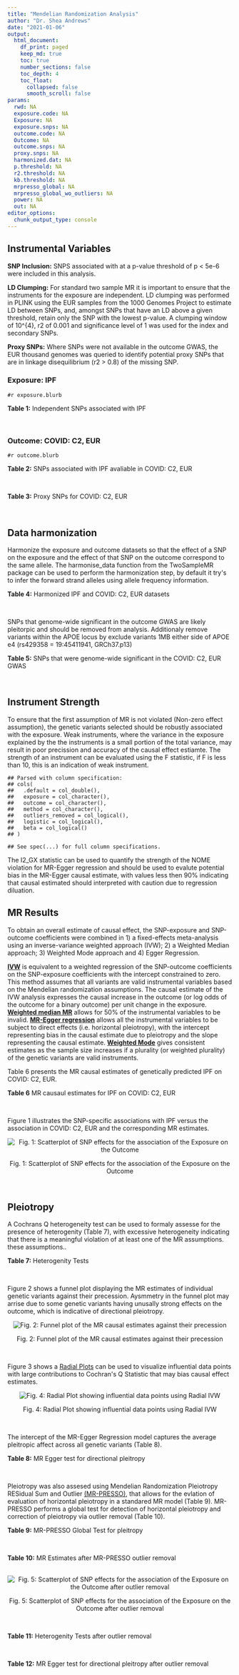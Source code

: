 ```yaml
---
title: "Mendelian Randomization Analysis"
author: "Dr. Shea Andrews"
date: "2021-01-06"
output:
  html_document:
    df_print: paged
    keep_md: true
    toc: true
    number_sections: false
    toc_depth: 4
    toc_float:
      collapsed: false
      smooth_scroll: false
params:
  rwd: NA
  exposure.code: NA
  Exposure: NA
  exposure.snps: NA
  outcome.code: NA
  Outcome: NA
  outcome.snps: NA
  proxy.snps: NA
  harmonized.dat: NA
  p.threshold: NA
  r2.threshold: NA
  kb.threshold: NA
  mrpresso_global: NA
  mrpresso_global_wo_outliers: NA
  power: NA
  out: NA
editor_options:
  chunk_output_type: console
---
```







## Instrumental Variables
**SNP Inclusion:** SNPS associated with at a p-value threshold of p < 5e-6 were included in this analysis.
<br>

**LD Clumping:** For standard two sample MR it is important to ensure that the instruments for the exposure are independent. LD clumping was performed in PLINK using the EUR samples from the 1000 Genomes Project to estimate LD between SNPs, and, amongst SNPs that have an LD above a given threshold, retain only the SNP with the lowest p-value. A clumping window of 10^{4}, r2 of 0.001 and significance level of 1 was used for the index and secondary SNPs.
<br>

**Proxy SNPs:** Where SNPs were not available in the outcome GWAS, the EUR thousand genomes was queried to identify potential proxy SNPs that are in linkage disequilibrium (r2 > 0.8) of the missing SNP.
<br>

### Exposure: IPF
`#r exposure.blurb`
<br>

**Table 1:** Independent SNPs associated with IPF
<div data-pagedtable="false">
  <script data-pagedtable-source type="application/json">
{"columns":[{"label":["SNP"],"name":[1],"type":["chr"],"align":["left"]},{"label":["CHROM"],"name":[2],"type":["dbl"],"align":["right"]},{"label":["POS"],"name":[3],"type":["dbl"],"align":["right"]},{"label":["REF"],"name":[4],"type":["chr"],"align":["left"]},{"label":["ALT"],"name":[5],"type":["chr"],"align":["left"]},{"label":["AF"],"name":[6],"type":["dbl"],"align":["right"]},{"label":["BETA"],"name":[7],"type":["dbl"],"align":["right"]},{"label":["SE"],"name":[8],"type":["dbl"],"align":["right"]},{"label":["Z"],"name":[9],"type":["dbl"],"align":["right"]},{"label":["P"],"name":[10],"type":["dbl"],"align":["right"]},{"label":["N"],"name":[11],"type":["dbl"],"align":["right"]},{"label":["TRAIT"],"name":[12],"type":["chr"],"align":["left"]}],"data":[{"1":"rs11204675","2":"1","3":"150570985","4":"T","5":"G","6":"0.563360","7":"0.1543230","8":"0.03374889","9":"4.572683","10":"4.815180e-06","11":"11259","12":"Idiopathic_Pulmonary_Fibrosis"},{"1":"rs147948015","2":"2","3":"80792908","4":"G","5":"A","6":"0.008357","7":"0.8678564","8":"0.18261602","9":"4.752356","10":"2.010599e-06","11":"11259","12":"Idiopathic_Pulmonary_Fibrosis"},{"1":"rs112805016","2":"3","3":"14313939","4":"C","5":"T","6":"0.058768","7":"0.3837092","8":"0.07109208","9":"5.397355","10":"6.763041e-08","11":"11259","12":"Idiopathic_Pulmonary_Fibrosis"},{"1":"rs78238620","2":"3","3":"44902386","4":"T","5":"A","6":"0.053459","7":"0.4593835","8":"0.07390969","9":"6.215471","10":"5.117086e-10","11":"11259","12":"Idiopathic_Pulmonary_Fibrosis"},{"1":"rs62271731","2":"3","3":"102837577","4":"A","5":"G","6":"0.244467","7":"-0.1887265","8":"0.03889481","9":"-4.852230","10":"1.220812e-06","11":"11259","12":"Idiopathic_Pulmonary_Fibrosis"},{"1":"rs76763893","2":"3","3":"168352529","4":"G","5":"A","6":"0.020919","7":"0.5400026","8":"0.11603424","9":"4.653821","10":"3.258395e-06","11":"11259","12":"Idiopathic_Pulmonary_Fibrosis"},{"1":"rs12696304","2":"3","3":"169481271","4":"C","5":"G","6":"0.278854","7":"0.2668156","8":"0.03717319","9":"7.177635","10":"7.092778e-13","11":"11259","12":"Idiopathic_Pulmonary_Fibrosis"},{"1":"rs2013701","2":"4","3":"89885086","4":"G","5":"T","6":"0.487438","7":"-0.2424697","8":"0.03330002","9":"-7.281368","10":"3.304528e-13","11":"11259","12":"Idiopathic_Pulmonary_Fibrosis"},{"1":"rs7725218","2":"5","3":"1282414","4":"G","5":"A","6":"0.323107","7":"-0.3293240","8":"0.03544862","9":"-9.290180","10":"1.540283e-20","11":"11259","12":"Idiopathic_Pulmonary_Fibrosis"},{"1":"rs112669031","2":"5","3":"108067694","4":"T","5":"G","6":"0.163977","7":"0.2107860","8":"0.04540679","9":"4.642170","10":"3.447686e-06","11":"11259","12":"Idiopathic_Pulmonary_Fibrosis"},{"1":"rs116483731","2":"5","3":"169015479","4":"G","5":"A","6":"0.008805","7":"0.8758401","8":"0.17705292","9":"4.946770","10":"7.545500e-07","11":"11259","12":"Idiopathic_Pulmonary_Fibrosis"},{"1":"rs111975052","2":"5","3":"172015245","4":"C","5":"T","6":"0.014437","7":"0.6724487","8":"0.14292267","9":"4.704983","10":"2.538876e-06","11":"11259","12":"Idiopathic_Pulmonary_Fibrosis"},{"1":"rs115130892","2":"6","3":"430169","4":"C","5":"T","6":"0.032659","7":"0.4389944","8":"0.09453133","9":"4.643904","10":"3.418872e-06","11":"11259","12":"Idiopathic_Pulmonary_Fibrosis"},{"1":"rs2076295","2":"6","3":"7563232","4":"T","5":"G","6":"0.468835","7":"0.3799705","8":"0.03322854","9":"11.435066","10":"2.793256e-30","11":"11259","12":"Idiopathic_Pulmonary_Fibrosis"},{"1":"rs2395165","2":"6","3":"32388144","4":"C","5":"T","6":"0.776587","7":"-0.2047471","8":"0.04028829","9":"-5.082050","10":"3.733836e-07","11":"11259","12":"Idiopathic_Pulmonary_Fibrosis"},{"1":"rs13195303","2":"6","3":"42488361","4":"T","5":"C","6":"0.023208","7":"-0.5186804","8":"0.11073070","9":"-4.684161","10":"2.811092e-06","11":"11259","12":"Idiopathic_Pulmonary_Fibrosis"},{"1":"rs143197433","2":"6","3":"134439277","4":"T","5":"C","6":"0.015446","7":"0.6563166","8":"0.13734817","9":"4.778488","10":"1.766184e-06","11":"11259","12":"Idiopathic_Pulmonary_Fibrosis"},{"1":"rs12699415","2":"7","3":"1909479","4":"A","5":"G","6":"0.580176","7":"-0.2440172","8":"0.03400225","9":"-7.176502","10":"7.151760e-13","11":"11259","12":"Idiopathic_Pulmonary_Fibrosis"},{"1":"rs2897075","2":"7","3":"99630342","4":"C","5":"T","6":"0.391410","7":"0.2585521","8":"0.03404714","9":"7.593945","10":"3.103096e-14","11":"11259","12":"Idiopathic_Pulmonary_Fibrosis"},{"1":"rs28513081","2":"8","3":"120934126","4":"A","5":"G","6":"0.427310","7":"-0.2034907","8":"0.03346963","9":"-6.079862","10":"1.202864e-09","11":"11259","12":"Idiopathic_Pulmonary_Fibrosis"},{"1":"rs10967305","2":"9","3":"26317104","4":"T","5":"C","6":"0.419602","7":"-0.1689263","8":"0.03378959","9":"-4.999360","10":"5.752099e-07","11":"11259","12":"Idiopathic_Pulmonary_Fibrosis"},{"1":"rs2901089","2":"10","3":"92445650","4":"G","5":"A","6":"0.423118","7":"-0.1562152","8":"0.03416106","9":"-4.572903","10":"4.810139e-06","11":"11259","12":"Idiopathic_Pulmonary_Fibrosis"},{"1":"rs10748858","2":"10","3":"105639514","4":"T","5":"G","6":"0.404067","7":"-0.1620568","8":"0.03401690","9":"-4.764009","10":"1.897841e-06","11":"11259","12":"Idiopathic_Pulmonary_Fibrosis"},{"1":"rs35705950","2":"11","3":"1241221","4":"G","5":"T","6":"0.140904","7":"1.5773608","8":"0.05180105","9":"30.450365","10":"1.184630e-203","11":"11259","12":"Idiopathic_Pulmonary_Fibrosis"},{"1":"rs35859077","2":"11","3":"1402080","4":"G","5":"A","6":"0.147229","7":"0.2242060","8":"0.04697618","9":"4.772759","10":"1.817194e-06","11":"11259","12":"Idiopathic_Pulmonary_Fibrosis"},{"1":"rs151159336","2":"11","3":"11891536","4":"G","5":"A","6":"0.004327","7":"1.2749253","8":"0.26777249","9":"4.761226","10":"1.924206e-06","11":"11259","12":"Idiopathic_Pulmonary_Fibrosis"},{"1":"rs16920631","2":"11","3":"94304256","4":"T","5":"G","6":"0.018343","7":"0.5817667","8":"0.12423124","9":"4.682934","10":"2.827976e-06","11":"11259","12":"Idiopathic_Pulmonary_Fibrosis"},{"1":"rs9515368","2":"13","3":"111732771","4":"G","5":"A","6":"0.281174","7":"0.1728096","8":"0.03704199","9":"4.665236","10":"3.082634e-06","11":"11259","12":"Idiopathic_Pulmonary_Fibrosis"},{"1":"rs9577395","2":"13","3":"113534984","4":"C","5":"G","6":"0.207732","7":"-0.2642992","8":"0.04115030","9":"-6.422778","10":"1.338099e-10","11":"11259","12":"Idiopathic_Pulmonary_Fibrosis"},{"1":"rs149186415","2":"14","3":"71335382","4":"A","5":"T","6":"0.010467","7":"0.7995544","8":"0.16540304","9":"4.833976","10":"1.338326e-06","11":"11259","12":"Idiopathic_Pulmonary_Fibrosis"},{"1":"rs59424629","2":"15","3":"40720542","4":"G","5":"T","6":"0.538260","7":"0.2678313","8":"0.03320740","9":"8.065411","10":"7.298965e-16","11":"11259","12":"Idiopathic_Pulmonary_Fibrosis"},{"1":"rs4924493","2":"15","3":"40973228","4":"A","5":"T","6":"0.493311","7":"-0.1583656","8":"0.03346380","9":"-4.732444","10":"2.218325e-06","11":"11259","12":"Idiopathic_Pulmonary_Fibrosis"},{"1":"rs62023891","2":"15","3":"86097216","4":"G","5":"A","6":"0.300615","7":"0.2356498","8":"0.03664299","9":"6.430965","10":"1.267962e-10","11":"11259","12":"Idiopathic_Pulmonary_Fibrosis"},{"1":"rs35980595","2":"16","3":"88617310","4":"G","5":"A","6":"0.273470","7":"-0.1715476","8":"0.03725207","9":"-4.605049","10":"4.123694e-06","11":"11259","12":"Idiopathic_Pulmonary_Fibrosis"},{"1":"rs17652520","2":"17","3":"44098967","4":"G","5":"A","6":"0.214766","7":"-0.3286135","8":"0.04066747","9":"-8.080502","10":"6.450078e-16","11":"11259","12":"Idiopathic_Pulmonary_Fibrosis"},{"1":"rs12610495","2":"19","3":"4717672","4":"A","5":"G","6":"0.305555","7":"0.2722340","8":"0.03899250","9":"6.981701","10":"2.916276e-12","11":"11259","12":"Idiopathic_Pulmonary_Fibrosis"},{"1":"rs778810","2":"19","3":"5828921","4":"A","5":"G","6":"0.353254","7":"0.1599109","8":"0.03471139","9":"4.606870","10":"4.087754e-06","11":"11259","12":"Idiopathic_Pulmonary_Fibrosis"},{"1":"rs601878","2":"20","3":"48498719","4":"T","5":"C","6":"0.821493","7":"-0.2065076","8":"0.04387787","9":"-4.706417","10":"2.521085e-06","11":"11259","12":"Idiopathic_Pulmonary_Fibrosis"},{"1":"rs76364377","2":"20","3":"62319284","4":"G","5":"A","6":"0.071950","7":"-0.3207950","8":"0.06452159","9":"-4.971902","10":"6.629924e-07","11":"11259","12":"Idiopathic_Pulmonary_Fibrosis"},{"1":"rs41308092","2":"20","3":"62324391","4":"G","5":"A","6":"0.019674","7":"0.7503587","8":"0.12196998","9":"6.151995","10":"7.651443e-10","11":"11259","12":"Idiopathic_Pulmonary_Fibrosis"}],"options":{"columns":{"min":{},"max":[10]},"rows":{"min":[10],"max":[10]},"pages":{}}}
  </script>
</div>
<br>

### Outcome: COVID: C2, EUR
`#r outcome.blurb`
<br>

**Table 2:** SNPs associated with IPF avaliable in COVID: C2, EUR
<div data-pagedtable="false">
  <script data-pagedtable-source type="application/json">
{"columns":[{"label":["SNP"],"name":[1],"type":["chr"],"align":["left"]},{"label":["CHROM"],"name":[2],"type":["dbl"],"align":["right"]},{"label":["POS"],"name":[3],"type":["dbl"],"align":["right"]},{"label":["REF"],"name":[4],"type":["chr"],"align":["left"]},{"label":["ALT"],"name":[5],"type":["chr"],"align":["left"]},{"label":["AF"],"name":[6],"type":["dbl"],"align":["right"]},{"label":["BETA"],"name":[7],"type":["dbl"],"align":["right"]},{"label":["SE"],"name":[8],"type":["dbl"],"align":["right"]},{"label":["Z"],"name":[9],"type":["dbl"],"align":["right"]},{"label":["P"],"name":[10],"type":["dbl"],"align":["right"]},{"label":["N"],"name":[11],"type":["dbl"],"align":["right"]},{"label":["TRAIT"],"name":[12],"type":["chr"],"align":["left"]}],"data":[{"1":"rs11204675","2":"1","3":"150570985","4":"T","5":"G","6":"0.557300","7":"0.01432300","8":"0.0085274","9":"1.679644440","10":"0.0930300","11":"1668849","12":"COVID_C2__EUR"},{"1":"rs147948015","2":"2","3":"80792908","4":"G","5":"A","6":"0.010100","7":"0.01900800","8":"0.0484140","9":"0.392613707","10":"0.6946000","11":"1402030","12":"COVID_C2__EUR"},{"1":"rs112805016","2":"3","3":"14313939","4":"C","5":"T","6":"0.071040","7":"-0.02508200","8":"0.0181540","9":"-1.381623885","10":"0.1671000","11":"1602769","12":"COVID_C2__EUR"},{"1":"rs78238620","2":"3","3":"44902386","4":"T","5":"A","6":"0.057970","7":"-0.02108800","8":"0.0179830","9":"-1.172663071","10":"0.2409000","11":"1683588","12":"COVID_C2__EUR"},{"1":"rs62271731","2":"3","3":"102837577","4":"A","5":"G","6":"0.238000","7":"0.02553100","8":"0.0094208","9":"2.710067086","10":"0.0067260","11":"1683587","12":"COVID_C2__EUR"},{"1":"rs76763893","2":"3","3":"168352529","4":"G","5":"A","6":"0.026190","7":"0.02644500","8":"0.0321160","9":"0.823421348","10":"0.4103000","11":"1660418","12":"COVID_C2__EUR"},{"1":"rs12696304","2":"3","3":"169481271","4":"C","5":"G","6":"0.266500","7":"0.00363980","8":"0.0090589","9":"0.401792712","10":"0.6878000","11":"1683588","12":"COVID_C2__EUR"},{"1":"rs2013701","2":"4","3":"89885086","4":"G","5":"T","6":"0.516400","7":"-0.00383830","8":"0.0080620","9":"-0.476097742","10":"0.6340000","11":"1682014","12":"COVID_C2__EUR"},{"1":"rs7725218","2":"5","3":"1282414","4":"G","5":"A","6":"0.349200","7":"-0.01007000","8":"0.0084758","9":"-1.188088440","10":"0.2348000","11":"1612473","12":"COVID_C2__EUR"},{"1":"rs112669031","2":"5","3":"108067694","4":"T","5":"G","6":"0.172300","7":"0.01522800","8":"0.0110540","9":"1.377600868","10":"0.1683000","11":"1673532","12":"COVID_C2__EUR"},{"1":"rs116483731","2":"5","3":"169015479","4":"G","5":"A","6":"0.012480","7":"0.02249100","8":"0.0472750","9":"0.475748281","10":"0.6342000","11":"1530878","12":"COVID_C2__EUR"},{"1":"rs111975052","2":"5","3":"172015245","4":"C","5":"T","6":"0.020400","7":"0.01060500","8":"0.0344880","9":"0.307498260","10":"0.7585000","11":"1679908","12":"COVID_C2__EUR"},{"1":"rs115130892","2":"6","3":"430169","4":"C","5":"T","6":"0.033940","7":"-0.03842900","8":"0.0242420","9":"-1.585223991","10":"0.1129000","11":"1654669","12":"COVID_C2__EUR"},{"1":"rs2076295","2":"6","3":"7563232","4":"T","5":"G","6":"0.443100","7":"0.01628000","8":"0.0083721","9":"1.944553935","10":"0.0518300","11":"1664053","12":"COVID_C2__EUR"},{"1":"rs2395165","2":"6","3":"32388144","4":"C","5":"T","6":"0.778700","7":"-0.02510200","8":"0.0098136","9":"-2.557878862","10":"0.0105300","11":"1683588","12":"COVID_C2__EUR"},{"1":"rs13195303","2":"6","3":"42488361","4":"T","5":"C","6":"0.033340","7":"-0.01381100","8":"0.0259520","9":"-0.532174784","10":"0.5946000","11":"1603533","12":"COVID_C2__EUR"},{"1":"rs143197433","2":"6","3":"134439277","4":"T","5":"C","6":"0.018800","7":"0.00411100","8":"0.0368400","9":"0.111590662","10":"0.9111000","11":"1642824","12":"COVID_C2__EUR"},{"1":"rs12699415","2":"7","3":"1909479","4":"A","5":"G","6":"0.581100","7":"-0.00840580","8":"0.0081778","9":"-1.027880359","10":"0.3040000","11":"1612832","12":"COVID_C2__EUR"},{"1":"rs2897075","2":"7","3":"99630342","4":"C","5":"T","6":"0.375800","7":"0.03246500","8":"0.0084778","9":"3.829413291","10":"0.0001285","11":"1673445","12":"COVID_C2__EUR"},{"1":"rs28513081","2":"8","3":"120934126","4":"A","5":"G","6":"0.458800","7":"-0.01507200","8":"0.0082256","9":"-1.832328341","10":"0.0668900","11":"1673532","12":"COVID_C2__EUR"},{"1":"rs10967305","2":"9","3":"26317104","4":"T","5":"C","6":"0.416200","7":"0.01375600","8":"0.0085728","9":"1.604609929","10":"0.1086000","11":"1593295","12":"COVID_C2__EUR"},{"1":"rs2901089","2":"10","3":"92445650","4":"G","5":"A","6":"0.422800","7":"0.01305100","8":"0.0084494","9":"1.544606718","10":"0.1224000","11":"1664412","12":"COVID_C2__EUR"},{"1":"rs10748858","2":"10","3":"105639514","4":"T","5":"G","6":"0.400700","7":"0.00361820","8":"0.0088683","9":"0.407992513","10":"0.6833000","11":"1318096","12":"COVID_C2__EUR"},{"1":"rs35705950","2":"11","3":"1241221","4":"G","5":"T","6":"0.113200","7":"-0.01899200","8":"0.0140530","9":"-1.351455205","10":"0.1766000","11":"1314232","12":"COVID_C2__EUR"},{"1":"rs35859077","2":"11","3":"1402080","4":"G","5":"A","6":"0.150100","7":"0.00659430","8":"0.0120810","9":"0.545840576","10":"0.5852000","11":"1592746","12":"COVID_C2__EUR"},{"1":"rs151159336","2":"11","3":"11891536","4":"G","5":"A","6":"0.004872","7":"-0.07692000","8":"0.0725790","9":"-1.059810689","10":"0.2892000","11":"1430843","12":"COVID_C2__EUR"},{"1":"rs16920631","2":"11","3":"94304256","4":"T","5":"G","6":"0.032790","7":"-0.02228500","8":"0.0298300","9":"-0.747066711","10":"0.4550000","11":"1576777","12":"COVID_C2__EUR"},{"1":"rs9515368","2":"13","3":"111732771","4":"G","5":"A","6":"0.298700","7":"0.00364820","8":"0.0088767","9":"0.410986065","10":"0.6811000","11":"1612473","12":"COVID_C2__EUR"},{"1":"rs9577395","2":"13","3":"113534984","4":"C","5":"G","6":"0.222000","7":"0.02804000","8":"0.0097208","9":"2.884536252","10":"0.0039190","11":"1682319","12":"COVID_C2__EUR"},{"1":"rs149186415","2":"14","3":"71335382","4":"A","5":"T","6":"0.018100","7":"-0.00831830","8":"0.0413780","9":"-0.201031949","10":"0.8407000","11":"1610339","12":"COVID_C2__EUR"},{"1":"rs59424629","2":"15","3":"40720542","4":"G","5":"T","6":"0.542300","7":"0.00332060","8":"0.0080423","9":"0.412891834","10":"0.6797000","11":"1683588","12":"COVID_C2__EUR"},{"1":"rs4924493","2":"15","3":"40973228","4":"A","5":"T","6":"0.475500","7":"0.00476110","8":"0.0082235","9":"0.578962729","10":"0.5626000","11":"1674467","12":"COVID_C2__EUR"},{"1":"rs62023891","2":"15","3":"86097216","4":"G","5":"A","6":"0.293100","7":"0.00090339","8":"0.0089473","9":"0.100967890","10":"0.9196000","11":"1683588","12":"COVID_C2__EUR"},{"1":"rs35980595","2":"16","3":"88617310","4":"G","5":"A","6":"0.304800","7":"0.00010399","8":"0.0089870","9":"0.011571158","10":"0.9908000","11":"1682319","12":"COVID_C2__EUR"},{"1":"rs17652520","2":"17","3":"44098967","4":"G","5":"A","6":"0.192500","7":"-0.03123600","8":"0.0100770","9":"-3.099732063","10":"0.0019360","11":"1673532","12":"COVID_C2__EUR"},{"1":"rs12610495","2":"19","3":"4717672","4":"A","5":"G","6":"0.305500","7":"0.03376500","8":"0.0092007","9":"3.669829469","10":"0.0002427","11":"1657746","12":"COVID_C2__EUR"},{"1":"rs778810","2":"19","3":"5828921","4":"A","5":"G","6":"0.362600","7":"0.01763400","8":"0.0083840","9":"2.103291985","10":"0.0354400","11":"1611809","12":"COVID_C2__EUR"},{"1":"rs601878","2":"20","3":"48498719","4":"T","5":"C","6":"0.822100","7":"0.01360300","8":"0.0108500","9":"1.253732719","10":"0.2099000","11":"1538323","12":"COVID_C2__EUR"},{"1":"rs76364377","2":"20","3":"62319284","4":"G","5":"A","6":"0.075850","7":"0.00115000","8":"0.0160040","9":"0.071857036","10":"0.9427000","11":"1611922","12":"COVID_C2__EUR"},{"1":"rs41308092","2":"20","3":"62324391","4":"G","5":"A","6":"0.029610","7":"0.00014150","8":"0.0308160","9":"0.004591771","10":"0.9963000","11":"1672990","12":"COVID_C2__EUR"}],"options":{"columns":{"min":{},"max":[10]},"rows":{"min":[10],"max":[10]},"pages":{}}}
  </script>
</div>
<br>

**Table 3:** Proxy SNPs for COVID: C2, EUR
<div data-pagedtable="false">
  <script data-pagedtable-source type="application/json">
{"columns":[{"label":["proxy.outcome"],"name":[1],"type":["lgl"],"align":["right"]},{"label":["target_snp"],"name":[2],"type":["lgl"],"align":["right"]},{"label":["proxy_snp"],"name":[3],"type":["lgl"],"align":["right"]},{"label":["ld.r2"],"name":[4],"type":["lgl"],"align":["right"]},{"label":["Dprime"],"name":[5],"type":["lgl"],"align":["right"]},{"label":["ref.proxy"],"name":[6],"type":["lgl"],"align":["right"]},{"label":["alt.proxy"],"name":[7],"type":["lgl"],"align":["right"]},{"label":["CHROM"],"name":[8],"type":["lgl"],"align":["right"]},{"label":["POS"],"name":[9],"type":["lgl"],"align":["right"]},{"label":["ALT.proxy"],"name":[10],"type":["lgl"],"align":["right"]},{"label":["REF.proxy"],"name":[11],"type":["lgl"],"align":["right"]},{"label":["AF"],"name":[12],"type":["lgl"],"align":["right"]},{"label":["BETA"],"name":[13],"type":["lgl"],"align":["right"]},{"label":["SE"],"name":[14],"type":["lgl"],"align":["right"]},{"label":["P"],"name":[15],"type":["lgl"],"align":["right"]},{"label":["N"],"name":[16],"type":["lgl"],"align":["right"]},{"label":["ref"],"name":[17],"type":["lgl"],"align":["right"]},{"label":["alt"],"name":[18],"type":["lgl"],"align":["right"]},{"label":["ALT"],"name":[19],"type":["lgl"],"align":["right"]},{"label":["REF"],"name":[20],"type":["lgl"],"align":["right"]},{"label":["PHASE"],"name":[21],"type":["lgl"],"align":["right"]}],"data":[{"1":"NA","2":"NA","3":"NA","4":"NA","5":"NA","6":"NA","7":"NA","8":"NA","9":"NA","10":"NA","11":"NA","12":"NA","13":"NA","14":"NA","15":"NA","16":"NA","17":"NA","18":"NA","19":"NA","20":"NA","21":"NA"}],"options":{"columns":{"min":{},"max":[10]},"rows":{"min":[10],"max":[10]},"pages":{}}}
  </script>
</div>
<br>

## Data harmonization
Harmonize the exposure and outcome datasets so that the effect of a SNP on the exposure and the effect of that SNP on the outcome correspond to the same allele. The harmonise_data function from the TwoSampleMR package can be used to perform the harmonization step, by default it try's to infer the forward strand alleles using allele frequency information.
<br>

**Table 4:** Harmonized IPF and COVID: C2, EUR datasets
<div data-pagedtable="false">
  <script data-pagedtable-source type="application/json">
{"columns":[{"label":["SNP"],"name":[1],"type":["chr"],"align":["left"]},{"label":["effect_allele.exposure"],"name":[2],"type":["chr"],"align":["left"]},{"label":["other_allele.exposure"],"name":[3],"type":["chr"],"align":["left"]},{"label":["effect_allele.outcome"],"name":[4],"type":["chr"],"align":["left"]},{"label":["other_allele.outcome"],"name":[5],"type":["chr"],"align":["left"]},{"label":["beta.exposure"],"name":[6],"type":["dbl"],"align":["right"]},{"label":["beta.outcome"],"name":[7],"type":["dbl"],"align":["right"]},{"label":["eaf.exposure"],"name":[8],"type":["dbl"],"align":["right"]},{"label":["eaf.outcome"],"name":[9],"type":["dbl"],"align":["right"]},{"label":["remove"],"name":[10],"type":["lgl"],"align":["right"]},{"label":["palindromic"],"name":[11],"type":["lgl"],"align":["right"]},{"label":["ambiguous"],"name":[12],"type":["lgl"],"align":["right"]},{"label":["id.outcome"],"name":[13],"type":["chr"],"align":["left"]},{"label":["chr.outcome"],"name":[14],"type":["dbl"],"align":["right"]},{"label":["pos.outcome"],"name":[15],"type":["dbl"],"align":["right"]},{"label":["se.outcome"],"name":[16],"type":["dbl"],"align":["right"]},{"label":["z.outcome"],"name":[17],"type":["dbl"],"align":["right"]},{"label":["pval.outcome"],"name":[18],"type":["dbl"],"align":["right"]},{"label":["samplesize.outcome"],"name":[19],"type":["dbl"],"align":["right"]},{"label":["outcome"],"name":[20],"type":["chr"],"align":["left"]},{"label":["mr_keep.outcome"],"name":[21],"type":["lgl"],"align":["right"]},{"label":["pval_origin.outcome"],"name":[22],"type":["chr"],"align":["left"]},{"label":["chr.exposure"],"name":[23],"type":["dbl"],"align":["right"]},{"label":["pos.exposure"],"name":[24],"type":["dbl"],"align":["right"]},{"label":["se.exposure"],"name":[25],"type":["dbl"],"align":["right"]},{"label":["z.exposure"],"name":[26],"type":["dbl"],"align":["right"]},{"label":["pval.exposure"],"name":[27],"type":["dbl"],"align":["right"]},{"label":["samplesize.exposure"],"name":[28],"type":["dbl"],"align":["right"]},{"label":["exposure"],"name":[29],"type":["chr"],"align":["left"]},{"label":["mr_keep.exposure"],"name":[30],"type":["lgl"],"align":["right"]},{"label":["pval_origin.exposure"],"name":[31],"type":["chr"],"align":["left"]},{"label":["id.exposure"],"name":[32],"type":["chr"],"align":["left"]},{"label":["action"],"name":[33],"type":["dbl"],"align":["right"]},{"label":["mr_keep"],"name":[34],"type":["lgl"],"align":["right"]},{"label":["pt"],"name":[35],"type":["dbl"],"align":["right"]},{"label":["pleitropy_keep"],"name":[36],"type":["lgl"],"align":["right"]},{"label":["mrpresso_RSSobs"],"name":[37],"type":["dbl"],"align":["right"]},{"label":["mrpresso_pval"],"name":[38],"type":["dbl"],"align":["right"]},{"label":["mrpresso_keep"],"name":[39],"type":["lgl"],"align":["right"]}],"data":[{"1":"rs10748858","2":"G","3":"T","4":"G","5":"T","6":"-0.1620568","7":"0.00361820","8":"0.404067","9":"0.400700","10":"FALSE","11":"FALSE","12":"FALSE","13":"w5oTzA","14":"10","15":"105639514","16":"0.0088683","17":"0.407992513","18":"0.6833000","19":"1318096","20":"covidhgi2020C2v5alleur","21":"TRUE","22":"reported","23":"10","24":"105639514","25":"0.03401690","26":"-4.764009","27":"1.897841e-06","28":"11259","29":"Allen2020ipf","30":"TRUE","31":"reported","32":"fHuKZf","33":"2","34":"TRUE","35":"5e-06","36":"TRUE","37":"2.534563e-05","38":"1.0000","39":"TRUE"},{"1":"rs10967305","2":"C","3":"T","4":"C","5":"T","6":"-0.1689263","7":"0.01375600","8":"0.419602","9":"0.416200","10":"FALSE","11":"FALSE","12":"FALSE","13":"w5oTzA","14":"9","15":"26317104","16":"0.0085728","17":"1.604609929","18":"0.1086000","19":"1593295","20":"covidhgi2020C2v5alleur","21":"TRUE","22":"reported","23":"9","24":"26317104","25":"0.03378959","26":"-4.999360","27":"5.752099e-07","28":"11259","29":"Allen2020ipf","30":"TRUE","31":"reported","32":"fHuKZf","33":"2","34":"TRUE","35":"5e-06","36":"TRUE","37":"2.357229e-04","38":"1.0000","39":"TRUE"},{"1":"rs111975052","2":"T","3":"C","4":"T","5":"C","6":"0.6724487","7":"0.01060500","8":"0.014437","9":"0.020400","10":"FALSE","11":"FALSE","12":"FALSE","13":"w5oTzA","14":"5","15":"172015245","16":"0.0344880","17":"0.307498260","18":"0.7585000","19":"1679908","20":"covidhgi2020C2v5alleur","21":"TRUE","22":"reported","23":"5","24":"172015245","25":"0.14292267","26":"4.704983","27":"2.538876e-06","28":"11259","29":"Allen2020ipf","30":"TRUE","31":"reported","32":"fHuKZf","33":"2","34":"TRUE","35":"5e-06","36":"TRUE","37":"2.483360e-05","38":"1.0000","39":"TRUE"},{"1":"rs11204675","2":"G","3":"T","4":"G","5":"T","6":"0.1543230","7":"0.01432300","8":"0.563360","9":"0.557300","10":"FALSE","11":"FALSE","12":"FALSE","13":"w5oTzA","14":"1","15":"150570985","16":"0.0085274","17":"1.679644440","18":"0.0930300","19":"1668849","20":"covidhgi2020C2v5alleur","21":"TRUE","22":"reported","23":"1","24":"150570985","25":"0.03374889","26":"4.572683","27":"4.815180e-06","28":"11259","29":"Allen2020ipf","30":"TRUE","31":"reported","32":"fHuKZf","33":"2","34":"TRUE","35":"5e-06","36":"TRUE","37":"1.727676e-04","38":"1.0000","39":"TRUE"},{"1":"rs112669031","2":"G","3":"T","4":"G","5":"T","6":"0.2107860","7":"0.01522800","8":"0.163977","9":"0.172300","10":"FALSE","11":"FALSE","12":"FALSE","13":"w5oTzA","14":"5","15":"108067694","16":"0.0110540","17":"1.377600868","18":"0.1683000","19":"1673532","20":"covidhgi2020C2v5alleur","21":"TRUE","22":"reported","23":"5","24":"108067694","25":"0.04540679","26":"4.642170","27":"3.447686e-06","28":"11259","29":"Allen2020ipf","30":"TRUE","31":"reported","32":"fHuKZf","33":"2","34":"TRUE","35":"5e-06","36":"TRUE","37":"1.847103e-04","38":"1.0000","39":"TRUE"},{"1":"rs112805016","2":"T","3":"C","4":"T","5":"C","6":"0.3837092","7":"-0.02508200","8":"0.058768","9":"0.071040","10":"FALSE","11":"FALSE","12":"FALSE","13":"w5oTzA","14":"3","15":"14313939","16":"0.0181540","17":"-1.381623885","18":"0.1671000","19":"1602769","20":"covidhgi2020C2v5alleur","21":"TRUE","22":"reported","23":"3","24":"14313939","25":"0.07109208","26":"5.397355","27":"6.763041e-08","28":"11259","29":"Allen2020ipf","30":"TRUE","31":"reported","32":"fHuKZf","33":"2","34":"TRUE","35":"5e-06","36":"TRUE","37":"8.230766e-04","38":"1.0000","39":"TRUE"},{"1":"rs115130892","2":"T","3":"C","4":"T","5":"C","6":"0.4389944","7":"-0.03842900","8":"0.032659","9":"0.033940","10":"FALSE","11":"FALSE","12":"FALSE","13":"w5oTzA","14":"6","15":"430169","16":"0.0242420","17":"-1.585223991","18":"0.1129000","19":"1654669","20":"covidhgi2020C2v5alleur","21":"TRUE","22":"reported","23":"6","24":"430169","25":"0.09453133","26":"4.643904","27":"3.418872e-06","28":"11259","29":"Allen2020ipf","30":"TRUE","31":"reported","32":"fHuKZf","33":"2","34":"TRUE","35":"5e-06","36":"TRUE","37":"1.809270e-03","38":"1.0000","39":"TRUE"},{"1":"rs116483731","2":"A","3":"G","4":"A","5":"G","6":"0.8758401","7":"0.02249100","8":"0.008805","9":"0.012480","10":"FALSE","11":"FALSE","12":"FALSE","13":"w5oTzA","14":"5","15":"169015479","16":"0.0472750","17":"0.475748281","18":"0.6342000","19":"1530878","20":"covidhgi2020C2v5alleur","21":"TRUE","22":"reported","23":"5","24":"169015479","25":"0.17705292","26":"4.946770","27":"7.545500e-07","28":"11259","29":"Allen2020ipf","30":"TRUE","31":"reported","32":"fHuKZf","33":"2","34":"TRUE","35":"5e-06","36":"TRUE","37":"2.325167e-04","38":"1.0000","39":"TRUE"},{"1":"rs12610495","2":"G","3":"A","4":"G","5":"A","6":"0.2722340","7":"0.03376500","8":"0.305555","9":"0.305500","10":"FALSE","11":"FALSE","12":"FALSE","13":"w5oTzA","14":"19","15":"4717672","16":"0.0092007","17":"3.669829469","18":"0.0002427","19":"1657746","20":"covidhgi2020C2v5alleur","21":"TRUE","22":"reported","23":"19","24":"4717672","25":"0.03899250","26":"6.981701","27":"2.916276e-12","28":"11259","29":"Allen2020ipf","30":"TRUE","31":"reported","32":"fHuKZf","33":"2","34":"TRUE","35":"5e-06","36":"TRUE","37":"1.041961e-03","38":"0.0468","39":"FALSE"},{"1":"rs12696304","2":"G","3":"C","4":"G","5":"C","6":"0.2668156","7":"0.00363980","8":"0.278854","9":"0.266500","10":"FALSE","11":"TRUE","12":"FALSE","13":"w5oTzA","14":"3","15":"169481271","16":"0.0090589","17":"0.401792712","18":"0.6878000","19":"1683588","20":"covidhgi2020C2v5alleur","21":"TRUE","22":"reported","23":"3","24":"169481271","25":"0.03717319","26":"7.177635","27":"7.092778e-13","28":"11259","29":"Allen2020ipf","30":"TRUE","31":"reported","32":"fHuKZf","33":"2","34":"TRUE","35":"5e-06","36":"TRUE","37":"2.025221e-06","38":"1.0000","39":"TRUE"},{"1":"rs12699415","2":"G","3":"A","4":"G","5":"A","6":"-0.2440172","7":"-0.00840580","8":"0.580176","9":"0.581100","10":"FALSE","11":"FALSE","12":"FALSE","13":"w5oTzA","14":"7","15":"1909479","16":"0.0081778","17":"-1.027880359","18":"0.3040000","19":"1612832","20":"covidhgi2020C2v5alleur","21":"TRUE","22":"reported","23":"7","24":"1909479","25":"0.03400225","26":"-7.176502","27":"7.151760e-13","28":"11259","29":"Allen2020ipf","30":"TRUE","31":"reported","32":"fHuKZf","33":"2","34":"TRUE","35":"5e-06","36":"TRUE","37":"4.241583e-05","38":"1.0000","39":"TRUE"},{"1":"rs13195303","2":"C","3":"T","4":"C","5":"T","6":"-0.5186804","7":"-0.01381100","8":"0.023208","9":"0.033340","10":"FALSE","11":"FALSE","12":"FALSE","13":"w5oTzA","14":"6","15":"42488361","16":"0.0259520","17":"-0.532174784","18":"0.5946000","19":"1603533","20":"covidhgi2020C2v5alleur","21":"TRUE","22":"reported","23":"6","24":"42488361","25":"0.11073070","26":"-4.684161","27":"2.811092e-06","28":"11259","29":"Allen2020ipf","30":"TRUE","31":"reported","32":"fHuKZf","33":"2","34":"TRUE","35":"5e-06","36":"TRUE","37":"9.105735e-05","38":"1.0000","39":"TRUE"},{"1":"rs143197433","2":"C","3":"T","4":"C","5":"T","6":"0.6563166","7":"0.00411100","8":"0.015446","9":"0.018800","10":"FALSE","11":"FALSE","12":"FALSE","13":"w5oTzA","14":"6","15":"134439277","16":"0.0368400","17":"0.111590662","18":"0.9111000","19":"1642824","20":"covidhgi2020C2v5alleur","21":"TRUE","22":"reported","23":"6","24":"134439277","25":"0.13734817","26":"4.778488","27":"1.766184e-06","28":"11259","29":"Allen2020ipf","30":"TRUE","31":"reported","32":"fHuKZf","33":"2","34":"TRUE","35":"5e-06","36":"TRUE","37":"2.079692e-06","38":"1.0000","39":"TRUE"},{"1":"rs147948015","2":"A","3":"G","4":"A","5":"G","6":"0.8678564","7":"0.01900800","8":"0.008357","9":"0.010100","10":"FALSE","11":"FALSE","12":"FALSE","13":"w5oTzA","14":"2","15":"80792908","16":"0.0484140","17":"0.392613707","18":"0.6946000","19":"1402030","20":"covidhgi2020C2v5alleur","21":"TRUE","22":"reported","23":"2","24":"80792908","25":"0.18261602","26":"4.752356","27":"2.010599e-06","28":"11259","29":"Allen2020ipf","30":"TRUE","31":"reported","32":"fHuKZf","33":"2","34":"TRUE","35":"5e-06","36":"TRUE","37":"1.390361e-04","38":"1.0000","39":"TRUE"},{"1":"rs149186415","2":"T","3":"A","4":"T","5":"A","6":"0.7995544","7":"-0.00831830","8":"0.010467","9":"0.018100","10":"FALSE","11":"TRUE","12":"FALSE","13":"w5oTzA","14":"14","15":"71335382","16":"0.0413780","17":"-0.201031949","18":"0.8407000","19":"1610339","20":"covidhgi2020C2v5alleur","21":"TRUE","22":"reported","23":"14","24":"71335382","25":"0.16540304","26":"4.833976","27":"1.338326e-06","28":"11259","29":"Allen2020ipf","30":"TRUE","31":"reported","32":"fHuKZf","33":"2","34":"TRUE","35":"5e-06","36":"TRUE","37":"2.319773e-04","38":"1.0000","39":"TRUE"},{"1":"rs151159336","2":"A","3":"G","4":"A","5":"G","6":"1.2749253","7":"-0.07692000","8":"0.004327","9":"0.004872","10":"FALSE","11":"FALSE","12":"FALSE","13":"w5oTzA","14":"11","15":"11891536","16":"0.0725790","17":"-1.059810689","18":"0.2892000","19":"1430843","20":"covidhgi2020C2v5alleur","21":"TRUE","22":"reported","23":"11","24":"11891536","25":"0.26777249","26":"4.761226","27":"1.924206e-06","28":"11259","29":"Allen2020ipf","30":"TRUE","31":"reported","32":"fHuKZf","33":"2","34":"TRUE","35":"5e-06","36":"TRUE","37":"7.826289e-03","38":"1.0000","39":"TRUE"},{"1":"rs16920631","2":"G","3":"T","4":"G","5":"T","6":"0.5817667","7":"-0.02228500","8":"0.018343","9":"0.032790","10":"FALSE","11":"FALSE","12":"FALSE","13":"w5oTzA","14":"11","15":"94304256","16":"0.0298300","17":"-0.747066711","18":"0.4550000","19":"1576777","20":"covidhgi2020C2v5alleur","21":"TRUE","22":"reported","23":"11","24":"94304256","25":"0.12423124","26":"4.682934","27":"2.827976e-06","28":"11259","29":"Allen2020ipf","30":"TRUE","31":"reported","32":"fHuKZf","33":"2","34":"TRUE","35":"5e-06","36":"TRUE","37":"7.560475e-04","38":"1.0000","39":"TRUE"},{"1":"rs17652520","2":"A","3":"G","4":"A","5":"G","6":"-0.3286135","7":"-0.03123600","8":"0.214766","9":"0.192500","10":"FALSE","11":"FALSE","12":"FALSE","13":"w5oTzA","14":"17","15":"44098967","16":"0.0100770","17":"-3.099732063","18":"0.0019360","19":"1673532","20":"covidhgi2020C2v5alleur","21":"TRUE","22":"reported","23":"17","24":"44098967","25":"0.04066747","26":"-8.080502","27":"6.450078e-16","28":"11259","29":"Allen2020ipf","30":"TRUE","31":"reported","32":"fHuKZf","33":"2","34":"TRUE","35":"5e-06","36":"TRUE","37":"8.619907e-04","38":"0.1287","39":"TRUE"},{"1":"rs2013701","2":"T","3":"G","4":"T","5":"G","6":"-0.2424697","7":"-0.00383830","8":"0.487438","9":"0.516400","10":"FALSE","11":"FALSE","12":"FALSE","13":"w5oTzA","14":"4","15":"89885086","16":"0.0080620","17":"-0.476097742","18":"0.6340000","19":"1682014","20":"covidhgi2020C2v5alleur","21":"TRUE","22":"reported","23":"4","24":"89885086","25":"0.03330002","26":"-7.281368","27":"3.304528e-13","28":"11259","29":"Allen2020ipf","30":"TRUE","31":"reported","32":"fHuKZf","33":"2","34":"TRUE","35":"5e-06","36":"TRUE","37":"3.383564e-06","38":"1.0000","39":"TRUE"},{"1":"rs2076295","2":"G","3":"T","4":"G","5":"T","6":"0.3799705","7":"0.01628000","8":"0.468835","9":"0.443100","10":"FALSE","11":"FALSE","12":"FALSE","13":"w5oTzA","14":"6","15":"7563232","16":"0.0083721","17":"1.944553935","18":"0.0518300","19":"1664053","20":"covidhgi2020C2v5alleur","21":"TRUE","22":"reported","23":"6","24":"7563232","25":"0.03322854","26":"11.435066","27":"2.793256e-30","28":"11259","29":"Allen2020ipf","30":"TRUE","31":"reported","32":"fHuKZf","33":"2","34":"TRUE","35":"5e-06","36":"TRUE","37":"1.930834e-04","38":"1.0000","39":"TRUE"},{"1":"rs2395165","2":"T","3":"C","4":"T","5":"C","6":"-0.2047471","7":"-0.02510200","8":"0.776587","9":"0.778700","10":"FALSE","11":"FALSE","12":"FALSE","13":"w5oTzA","14":"6","15":"32388144","16":"0.0098136","17":"-2.557878862","18":"0.0105300","19":"1683588","20":"covidhgi2020C2v5alleur","21":"TRUE","22":"reported","23":"6","24":"32388144","25":"0.04028829","26":"-5.082050","27":"3.733836e-07","28":"11259","29":"Allen2020ipf","30":"TRUE","31":"reported","32":"fHuKZf","33":"2","34":"TRUE","35":"5e-06","36":"TRUE","37":"5.602646e-04","38":"0.6513","39":"TRUE"},{"1":"rs28513081","2":"G","3":"A","4":"G","5":"A","6":"-0.2034907","7":"-0.01507200","8":"0.427310","9":"0.458800","10":"FALSE","11":"FALSE","12":"FALSE","13":"w5oTzA","14":"8","15":"120934126","16":"0.0082256","17":"-1.832328341","18":"0.0668900","19":"1673532","20":"covidhgi2020C2v5alleur","21":"TRUE","22":"reported","23":"8","24":"120934126","25":"0.03346963","26":"-6.079862","27":"1.202864e-09","28":"11259","29":"Allen2020ipf","30":"TRUE","31":"reported","32":"fHuKZf","33":"2","34":"TRUE","35":"5e-06","36":"TRUE","37":"1.847828e-04","38":"1.0000","39":"TRUE"},{"1":"rs2897075","2":"T","3":"C","4":"T","5":"C","6":"0.2585521","7":"0.03246500","8":"0.391410","9":"0.375800","10":"FALSE","11":"FALSE","12":"FALSE","13":"w5oTzA","14":"7","15":"99630342","16":"0.0084778","17":"3.829413291","18":"0.0001285","19":"1673445","20":"covidhgi2020C2v5alleur","21":"TRUE","22":"reported","23":"7","24":"99630342","25":"0.03404714","26":"7.593945","27":"3.103096e-14","28":"11259","29":"Allen2020ipf","30":"TRUE","31":"reported","32":"fHuKZf","33":"2","34":"TRUE","35":"5e-06","36":"TRUE","37":"9.681095e-04","38":"0.0078","39":"FALSE"},{"1":"rs2901089","2":"A","3":"G","4":"A","5":"G","6":"-0.1562152","7":"0.01305100","8":"0.423118","9":"0.422800","10":"FALSE","11":"FALSE","12":"FALSE","13":"w5oTzA","14":"10","15":"92445650","16":"0.0084494","17":"1.544606718","18":"0.1224000","19":"1664412","20":"covidhgi2020C2v5alleur","21":"TRUE","22":"reported","23":"10","24":"92445650","25":"0.03416106","26":"-4.572903","27":"4.810139e-06","28":"11259","29":"Allen2020ipf","30":"TRUE","31":"reported","32":"fHuKZf","33":"2","34":"TRUE","35":"5e-06","36":"TRUE","37":"2.106041e-04","38":"1.0000","39":"TRUE"},{"1":"rs35705950","2":"T","3":"G","4":"T","5":"G","6":"1.5773608","7":"-0.01899200","8":"0.140904","9":"0.113200","10":"FALSE","11":"FALSE","12":"FALSE","13":"w5oTzA","14":"11","15":"1241221","16":"0.0140530","17":"-1.351455205","18":"0.1766000","19":"1314232","20":"covidhgi2020C2v5alleur","21":"TRUE","22":"reported","23":"11","24":"1241221","25":"0.05180105","26":"30.450365","27":"1.000000e-200","28":"11259","29":"Allen2020ipf","30":"TRUE","31":"reported","32":"fHuKZf","33":"2","34":"TRUE","35":"5e-06","36":"TRUE","37":"2.565389e-03","38":"0.4329","39":"TRUE"},{"1":"rs35859077","2":"A","3":"G","4":"A","5":"G","6":"0.2242060","7":"0.00659430","8":"0.147229","9":"0.150100","10":"FALSE","11":"FALSE","12":"FALSE","13":"w5oTzA","14":"11","15":"1402080","16":"0.0120810","17":"0.545840576","18":"0.5852000","19":"1592746","20":"covidhgi2020C2v5alleur","21":"TRUE","22":"reported","23":"11","24":"1402080","25":"0.04697618","26":"4.772759","27":"1.817194e-06","28":"11259","29":"Allen2020ipf","30":"TRUE","31":"reported","32":"fHuKZf","33":"2","34":"TRUE","35":"5e-06","36":"TRUE","37":"2.255108e-05","38":"1.0000","39":"TRUE"},{"1":"rs35980595","2":"A","3":"G","4":"A","5":"G","6":"-0.1715476","7":"0.00010399","8":"0.273470","9":"0.304800","10":"FALSE","11":"FALSE","12":"FALSE","13":"w5oTzA","14":"16","15":"88617310","16":"0.0089870","17":"0.011571158","18":"0.9908000","19":"1682319","20":"covidhgi2020C2v5alleur","21":"TRUE","22":"reported","23":"16","24":"88617310","25":"0.03725207","26":"-4.605049","27":"4.123694e-06","28":"11259","29":"Allen2020ipf","30":"TRUE","31":"reported","32":"fHuKZf","33":"2","34":"TRUE","35":"5e-06","36":"TRUE","37":"2.460030e-06","38":"1.0000","39":"TRUE"},{"1":"rs41308092","2":"A","3":"G","4":"A","5":"G","6":"0.7503587","7":"0.00014150","8":"0.019674","9":"0.029610","10":"FALSE","11":"FALSE","12":"FALSE","13":"w5oTzA","14":"20","15":"62324391","16":"0.0308160","17":"0.004591771","18":"0.9963000","19":"1672990","20":"covidhgi2020C2v5alleur","21":"TRUE","22":"reported","23":"20","24":"62324391","25":"0.12196998","26":"6.151995","27":"7.651443e-10","28":"11259","29":"Allen2020ipf","30":"TRUE","31":"reported","32":"fHuKZf","33":"2","34":"TRUE","35":"5e-06","36":"TRUE","37":"3.968537e-05","38":"1.0000","39":"TRUE"},{"1":"rs4924493","2":"T","3":"A","4":"T","5":"A","6":"-0.1583656","7":"0.00476110","8":"0.493311","9":"0.475500","10":"FALSE","11":"TRUE","12":"TRUE","13":"w5oTzA","14":"15","15":"40973228","16":"0.0082235","17":"0.578962729","18":"0.5626000","19":"1674467","20":"covidhgi2020C2v5alleur","21":"TRUE","22":"reported","23":"15","24":"40973228","25":"0.03346380","26":"-4.732444","27":"2.218325e-06","28":"11259","29":"Allen2020ipf","30":"TRUE","31":"reported","32":"fHuKZf","33":"2","34":"FALSE","35":"5e-06","36":"TRUE","37":"NA","38":"NA","39":"NA"},{"1":"rs59424629","2":"T","3":"G","4":"T","5":"G","6":"0.2678313","7":"0.00332060","8":"0.538260","9":"0.542300","10":"FALSE","11":"FALSE","12":"FALSE","13":"w5oTzA","14":"15","15":"40720542","16":"0.0080423","17":"0.412891834","18":"0.6797000","19":"1683588","20":"covidhgi2020C2v5alleur","21":"TRUE","22":"reported","23":"15","24":"40720542","25":"0.03320740","26":"8.065411","27":"7.298965e-16","28":"11259","29":"Allen2020ipf","30":"TRUE","31":"reported","32":"fHuKZf","33":"2","34":"TRUE","35":"5e-06","36":"TRUE","37":"1.198461e-06","38":"1.0000","39":"TRUE"},{"1":"rs601878","2":"C","3":"T","4":"C","5":"T","6":"-0.2065076","7":"0.01360300","8":"0.821493","9":"0.822100","10":"FALSE","11":"FALSE","12":"FALSE","13":"w5oTzA","14":"20","15":"48498719","16":"0.0108500","17":"1.253732719","18":"0.2099000","19":"1538323","20":"covidhgi2020C2v5alleur","21":"TRUE","22":"reported","23":"20","24":"48498719","25":"0.04387787","26":"-4.706417","27":"2.521085e-06","28":"11259","29":"Allen2020ipf","30":"TRUE","31":"reported","32":"fHuKZf","33":"2","34":"TRUE","35":"5e-06","36":"TRUE","37":"2.404860e-04","38":"1.0000","39":"TRUE"},{"1":"rs62023891","2":"A","3":"G","4":"A","5":"G","6":"0.2356498","7":"0.00090339","8":"0.300615","9":"0.293100","10":"FALSE","11":"FALSE","12":"FALSE","13":"w5oTzA","14":"15","15":"86097216","16":"0.0089473","17":"0.100967890","18":"0.9196000","19":"1683588","20":"covidhgi2020C2v5alleur","21":"TRUE","22":"reported","23":"15","24":"86097216","25":"0.03664299","26":"6.430965","27":"1.267962e-10","28":"11259","29":"Allen2020ipf","30":"TRUE","31":"reported","32":"fHuKZf","33":"2","34":"TRUE","35":"5e-06","36":"TRUE","37":"1.227255e-06","38":"1.0000","39":"TRUE"},{"1":"rs62271731","2":"G","3":"A","4":"G","5":"A","6":"-0.1887265","7":"0.02553100","8":"0.244467","9":"0.238000","10":"FALSE","11":"FALSE","12":"FALSE","13":"w5oTzA","14":"3","15":"102837577","16":"0.0094208","17":"2.710067086","18":"0.0067260","19":"1683587","20":"covidhgi2020C2v5alleur","21":"TRUE","22":"reported","23":"3","24":"102837577","25":"0.03889481","26":"-4.852230","27":"1.220812e-06","28":"11259","29":"Allen2020ipf","30":"TRUE","31":"reported","32":"fHuKZf","33":"2","34":"TRUE","35":"5e-06","36":"TRUE","37":"7.529865e-04","38":"0.1521","39":"TRUE"},{"1":"rs76364377","2":"A","3":"G","4":"A","5":"G","6":"-0.3207950","7":"0.00115000","8":"0.071950","9":"0.075850","10":"FALSE","11":"FALSE","12":"FALSE","13":"w5oTzA","14":"20","15":"62319284","16":"0.0160040","17":"0.071857036","18":"0.9427000","19":"1611922","20":"covidhgi2020C2v5alleur","21":"TRUE","22":"reported","23":"20","24":"62319284","25":"0.06452159","26":"-4.971902","27":"6.629924e-07","28":"11259","29":"Allen2020ipf","30":"TRUE","31":"reported","32":"fHuKZf","33":"2","34":"TRUE","35":"5e-06","36":"TRUE","37":"1.523265e-05","38":"1.0000","39":"TRUE"},{"1":"rs76763893","2":"A","3":"G","4":"A","5":"G","6":"0.5400026","7":"0.02644500","8":"0.020919","9":"0.026190","10":"FALSE","11":"FALSE","12":"FALSE","13":"w5oTzA","14":"3","15":"168352529","16":"0.0321160","17":"0.823421348","18":"0.4103000","19":"1660418","20":"covidhgi2020C2v5alleur","21":"TRUE","22":"reported","23":"3","24":"168352529","25":"0.11603424","26":"4.653821","27":"3.258395e-06","28":"11259","29":"Allen2020ipf","30":"TRUE","31":"reported","32":"fHuKZf","33":"2","34":"TRUE","35":"5e-06","36":"TRUE","37":"4.869162e-04","38":"1.0000","39":"TRUE"},{"1":"rs7725218","2":"A","3":"G","4":"A","5":"G","6":"-0.3293240","7":"-0.01007000","8":"0.323107","9":"0.349200","10":"FALSE","11":"FALSE","12":"FALSE","13":"w5oTzA","14":"5","15":"1282414","16":"0.0084758","17":"-1.188088440","18":"0.2348000","19":"1612473","20":"covidhgi2020C2v5alleur","21":"TRUE","22":"reported","23":"5","24":"1282414","25":"0.03544862","26":"-9.290180","27":"1.540283e-20","28":"11259","29":"Allen2020ipf","30":"TRUE","31":"reported","32":"fHuKZf","33":"2","34":"TRUE","35":"5e-06","36":"TRUE","37":"5.807821e-05","38":"1.0000","39":"TRUE"},{"1":"rs778810","2":"G","3":"A","4":"G","5":"A","6":"0.1599109","7":"0.01763400","8":"0.353254","9":"0.362600","10":"FALSE","11":"FALSE","12":"FALSE","13":"w5oTzA","14":"19","15":"5828921","16":"0.0083840","17":"2.103291985","18":"0.0354400","19":"1611809","20":"covidhgi2020C2v5alleur","21":"TRUE","22":"reported","23":"19","24":"5828921","25":"0.03471139","26":"4.606870","27":"4.087754e-06","28":"11259","29":"Allen2020ipf","30":"TRUE","31":"reported","32":"fHuKZf","33":"2","34":"TRUE","35":"5e-06","36":"TRUE","37":"2.708094e-04","38":"1.0000","39":"TRUE"},{"1":"rs78238620","2":"A","3":"T","4":"A","5":"T","6":"0.4593835","7":"-0.02108800","8":"0.053459","9":"0.057970","10":"FALSE","11":"TRUE","12":"FALSE","13":"w5oTzA","14":"3","15":"44902386","16":"0.0179830","17":"-1.172663071","18":"0.2409000","19":"1683588","20":"covidhgi2020C2v5alleur","21":"TRUE","22":"reported","23":"3","24":"44902386","25":"0.07390969","26":"6.215471","27":"5.117086e-10","28":"11259","29":"Allen2020ipf","30":"TRUE","31":"reported","32":"fHuKZf","33":"2","34":"TRUE","35":"5e-06","36":"TRUE","37":"6.473423e-04","38":"1.0000","39":"TRUE"},{"1":"rs9515368","2":"A","3":"G","4":"A","5":"G","6":"0.1728096","7":"0.00364820","8":"0.281174","9":"0.298700","10":"FALSE","11":"FALSE","12":"FALSE","13":"w5oTzA","14":"13","15":"111732771","16":"0.0088767","17":"0.410986065","18":"0.6811000","19":"1612473","20":"covidhgi2020C2v5alleur","21":"TRUE","22":"reported","23":"13","24":"111732771","25":"0.03704199","26":"4.665236","27":"3.082634e-06","28":"11259","29":"Allen2020ipf","30":"TRUE","31":"reported","32":"fHuKZf","33":"2","34":"TRUE","35":"5e-06","36":"TRUE","37":"4.900173e-06","38":"1.0000","39":"TRUE"},{"1":"rs9577395","2":"G","3":"C","4":"G","5":"C","6":"-0.2642992","7":"0.02804000","8":"0.207732","9":"0.222000","10":"FALSE","11":"TRUE","12":"FALSE","13":"w5oTzA","14":"13","15":"113534984","16":"0.0097208","17":"2.884536252","18":"0.0039190","19":"1682319","20":"covidhgi2020C2v5alleur","21":"TRUE","22":"reported","23":"13","24":"113534984","25":"0.04115030","26":"-6.422778","27":"1.338099e-10","28":"11259","29":"Allen2020ipf","30":"TRUE","31":"reported","32":"fHuKZf","33":"2","34":"TRUE","35":"5e-06","36":"TRUE","37":"9.565519e-04","38":"0.0351","39":"FALSE"}],"options":{"columns":{"min":{},"max":[10]},"rows":{"min":[10],"max":[10]},"pages":{}}}
  </script>
</div>
<br>

SNPs that genome-wide significant in the outcome GWAS are likely pleitorpic and should be removed from analysis. Additionaly remove variants within the APOE locus by exclude variants 1MB either side of APOE e4 (rs429358 = 19:45411941, GRCh37.p13)
<br>


**Table 5:** SNPs that were genome-wide significant in the COVID: C2, EUR GWAS
<div data-pagedtable="false">
  <script data-pagedtable-source type="application/json">
{"columns":[{"label":["SNP"],"name":[1],"type":["chr"],"align":["left"]},{"label":["chr.outcome"],"name":[2],"type":["dbl"],"align":["right"]},{"label":["pos.outcome"],"name":[3],"type":["dbl"],"align":["right"]},{"label":["pval.exposure"],"name":[4],"type":["dbl"],"align":["right"]},{"label":["pval.outcome"],"name":[5],"type":["dbl"],"align":["right"]}],"data":[],"options":{"columns":{"min":{},"max":[10]},"rows":{"min":[10],"max":[10]},"pages":{}}}
  </script>
</div>
<br>


## Instrument Strength
To ensure that the first assumption of MR is not violated (Non-zero effect assumption), the genetic variants selected should be robustly associated with the exposure. Weak instruments, where the variance in the exposure explained by the the instruments is a small portion of the total variance, may result in poor precission and accuracy of the causal effect estiamte. The strength of an instrument can be evaluated using the F statistic, if F is less than 10, this is an indication of weak instrument.


```
## Parsed with column specification:
## cols(
##   .default = col_double(),
##   exposure = col_character(),
##   outcome = col_character(),
##   method = col_character(),
##   outliers_removed = col_logical(),
##   logistic = col_logical(),
##   beta = col_logical()
## )
```

```
## See spec(...) for full column specifications.
```

<div data-pagedtable="false">
  <script data-pagedtable-source type="application/json">
{"columns":[{"label":["outliers_removed"],"name":[1],"type":["lgl"],"align":["right"]},{"label":["pve.exposure"],"name":[2],"type":["dbl"],"align":["right"]},{"label":["F"],"name":[3],"type":["dbl"],"align":["right"]},{"label":["Alpha"],"name":[4],"type":["dbl"],"align":["right"]},{"label":["NCP"],"name":[5],"type":["dbl"],"align":["right"]},{"label":["Power"],"name":[6],"type":["dbl"],"align":["right"]}],"data":[{"1":"FALSE","2":"0.1916791","3":"68.21511","4":"0.05","5":"4.235149","6":"0.5390568"},{"1":"TRUE","2":"0.1788519","3":"67.89530","4":"0.05","5":"1.344658","6":"0.2126538"}],"options":{"columns":{"min":{},"max":[10]},"rows":{"min":[10],"max":[10]},"pages":{}}}
  </script>
</div>

The I2_GX statistic can be used to quantify the strength of the NOME violation for MR-Egger regression and should be used to evalute potential bias in the MR-Egger causal estimate, with values less then 90% indicating that causal estimated should interpreted with caution due to regression diluation.

<div data-pagedtable="false">
  <script data-pagedtable-source type="application/json">
{"columns":[{"label":["outliers_removed"],"name":[1],"type":["lgl"],"align":["right"]},{"label":["Isq_gx"],"name":[2],"type":["dbl"],"align":["right"]}],"data":[{"1":"FALSE","2":"0.9419217"},{"1":"TRUE","2":"NA"}],"options":{"columns":{"min":{},"max":[10]},"rows":{"min":[10],"max":[10]},"pages":{}}}
  </script>
</div>


##  MR Results
To obtain an overall estimate of causal effect, the SNP-exposure and SNP-outcome coefficients were combined in 1) a fixed-effects meta-analysis using an inverse-variance weighted approach (IVW); 2) a Weighted Median approach; 3) Weighted Mode approach and 4) Egger Regression.


[**IVW**](https://doi.org/10.1002/gepi.21758) is equivalent to a weighted regression of the SNP-outcome coefficients on the SNP-exposure coefficients with the intercept constrained to zero. This method assumes that all variants are valid instrumental variables based on the Mendelian randomization assumptions. The causal estimate of the IVW analysis expresses the causal increase in the outcome (or log odds of the outcome for a binary outcome) per unit change in the exposure. [**Weighted median MR**](https://doi.org/10.1002/gepi.21965) allows for 50% of the instrumental variables to be invalid. [**MR-Egger regression**](https://doi.org/10.1093/ije/dyw220) allows all the instrumental variables to be subject to direct effects (i.e. horizontal pleiotropy), with the intercept representing bias in the causal estimate due to pleiotropy and the slope representing the causal estimate. [**Weighted Mode**](https://doi.org/10.1093/ije/dyx102) gives consistent estimates as the sample size increases if a plurality (or weighted plurality) of the genetic variants are valid instruments.
<br>



Table 6 presents the MR causal estimates of genetically predicted IPF on COVID: C2, EUR.
<br>

**Table 6** MR causaul estimates for IPF on COVID: C2, EUR
<div data-pagedtable="false">
  <script data-pagedtable-source type="application/json">
{"columns":[{"label":["id.exposure"],"name":[1],"type":["chr"],"align":["left"]},{"label":["id.outcome"],"name":[2],"type":["chr"],"align":["left"]},{"label":["outcome"],"name":[3],"type":["fctr"],"align":["left"]},{"label":["exposure"],"name":[4],"type":["fctr"],"align":["left"]},{"label":["method"],"name":[5],"type":["fctr"],"align":["left"]},{"label":["nsnp"],"name":[6],"type":["int"],"align":["right"]},{"label":["b"],"name":[7],"type":["dbl"],"align":["right"]},{"label":["se"],"name":[8],"type":["dbl"],"align":["right"]},{"label":["pval"],"name":[9],"type":["dbl"],"align":["right"]}],"data":[{"1":"fHuKZf","2":"w5oTzA","3":"covidhgi2020C2v5alleur","4":"Allen2020ipf","5":"Inverse variance weighted (fixed effects)","6":"39","7":"0.008440982","8":"0.005361511","9":"0.1154028"},{"1":"fHuKZf","2":"w5oTzA","3":"covidhgi2020C2v5alleur","4":"Allen2020ipf","5":"Weighted median","6":"39","7":"-0.010482230","8":"0.008468612","9":"0.2157998"},{"1":"fHuKZf","2":"w5oTzA","3":"covidhgi2020C2v5alleur","4":"Allen2020ipf","5":"Weighted mode","6":"39","7":"-0.003693143","8":"0.008517387","9":"0.6670303"},{"1":"fHuKZf","2":"w5oTzA","3":"covidhgi2020C2v5alleur","4":"Allen2020ipf","5":"MR Egger","6":"39","7":"-0.010590045","8":"0.014145351","9":"0.4587957"}],"options":{"columns":{"min":{},"max":[10]},"rows":{"min":[10],"max":[10]},"pages":{}}}
  </script>
</div>
<br>

Figure 1 illustrates the SNP-specific associations with IPF versus the association in COVID: C2, EUR and the corresponding MR estimates.
<br>

<div class="figure" style="text-align: center">
<img src="/sc/arion/projects/LOAD/shea/Projects/MRcovid/results/MRcovideur/Allen2020ipf/covidhgi2020C2v5alleur/Allen2020ipf_5e-6_covidhgi2020C2v5alleur_MR_Analaysis_files/figure-html/scatter_plot-1.png" alt="Fig. 1: Scatterplot of SNP effects for the association of the Exposure on the Outcome"  />
<p class="caption">Fig. 1: Scatterplot of SNP effects for the association of the Exposure on the Outcome</p>
</div>
<br>


## Pleiotropy
A Cochrans Q heterogeneity test can be used to formaly assesse for the presence of heterogenity (Table 7), with excessive heterogeneity indicating that there is a meaningful violation of at least one of the MR assumptions.
these assumptions..
<br>

**Table 7:** Heterogenity Tests
<div data-pagedtable="false">
  <script data-pagedtable-source type="application/json">
{"columns":[{"label":["id.exposure"],"name":[1],"type":["chr"],"align":["left"]},{"label":["id.outcome"],"name":[2],"type":["chr"],"align":["left"]},{"label":["outcome"],"name":[3],"type":["fctr"],"align":["left"]},{"label":["exposure"],"name":[4],"type":["fctr"],"align":["left"]},{"label":["method"],"name":[5],"type":["fctr"],"align":["left"]},{"label":["Q"],"name":[6],"type":["dbl"],"align":["right"]},{"label":["Q_df"],"name":[7],"type":["dbl"],"align":["right"]},{"label":["Q_pval"],"name":[8],"type":["dbl"],"align":["right"]}],"data":[{"1":"fHuKZf","2":"w5oTzA","3":"covidhgi2020C2v5alleur","4":"Allen2020ipf","5":"MR Egger","6":"88.19166","7":"37","8":"4.578643e-06"},{"1":"fHuKZf","2":"w5oTzA","3":"covidhgi2020C2v5alleur","4":"Allen2020ipf","5":"Inverse variance weighted","6":"94.75283","7":"38","8":"9.503408e-07"}],"options":{"columns":{"min":{},"max":[10]},"rows":{"min":[10],"max":[10]},"pages":{}}}
  </script>
</div>
<br>

Figure 2 shows a funnel plot displaying the MR estimates of individual genetic variants against their precession. Aysmmetry in the funnel plot may arrise due to some genetic variants having unusally strong effects on the outcome, which is indicative of directional pleiotropy.
<br>

<div class="figure" style="text-align: center">
<img src="/sc/arion/projects/LOAD/shea/Projects/MRcovid/results/MRcovideur/Allen2020ipf/covidhgi2020C2v5alleur/Allen2020ipf_5e-6_covidhgi2020C2v5alleur_MR_Analaysis_files/figure-html/funnel_plot-1.png" alt="Fig. 2: Funnel plot of the MR causal estimates against their precession"  />
<p class="caption">Fig. 2: Funnel plot of the MR causal estimates against their precession</p>
</div>
<br>

Figure 3 shows a [Radial Plots](https://github.com/WSpiller/RadialMR) can be used to visualize influential data points with large contributions to Cochran's Q Statistic that may bias causal effect estimates.



<div class="figure" style="text-align: center">
<img src="/sc/arion/projects/LOAD/shea/Projects/MRcovid/results/MRcovideur/Allen2020ipf/covidhgi2020C2v5alleur/Allen2020ipf_5e-6_covidhgi2020C2v5alleur_MR_Analaysis_files/figure-html/Radial_Plot-1.png" alt="Fig. 4: Radial Plot showing influential data points using Radial IVW"  />
<p class="caption">Fig. 4: Radial Plot showing influential data points using Radial IVW</p>
</div>
<br>

The intercept of the MR-Egger Regression model captures the average pleitropic affect across all genetic variants (Table 8).
<br>

**Table 8:** MR Egger test for directional pleitropy
<div data-pagedtable="false">
  <script data-pagedtable-source type="application/json">
{"columns":[{"label":["id.exposure"],"name":[1],"type":["chr"],"align":["left"]},{"label":["id.outcome"],"name":[2],"type":["chr"],"align":["left"]},{"label":["outcome"],"name":[3],"type":["fctr"],"align":["left"]},{"label":["exposure"],"name":[4],"type":["fctr"],"align":["left"]},{"label":["egger_intercept"],"name":[5],"type":["dbl"],"align":["right"]},{"label":["se"],"name":[6],"type":["dbl"],"align":["right"]},{"label":["pval"],"name":[7],"type":["dbl"],"align":["right"]}],"data":[{"1":"fHuKZf","2":"w5oTzA","3":"covidhgi2020C2v5alleur","4":"Allen2020ipf","5":"0.007704211","6":"0.004643553","7":"0.105546"}],"options":{"columns":{"min":{},"max":[10]},"rows":{"min":[10],"max":[10]},"pages":{}}}
  </script>
</div>
<br>

Pleiotropy was also assesed using Mendelian Randomization Pleiotropy RESidual Sum and Outlier [(MR-PRESSO)](https://doi.org/10.1038/s41588-018-0099-7), that allows for the evlation of evaluation of horizontal pleiotropy in a standared MR model (Table 9). MR-PRESSO performs a global test for detection of horizontal pleiotropy and correction of pleiotropy via outlier removal (Table 10).
<br>

**Table 9:** MR-PRESSO Global Test for pleitropy
<div data-pagedtable="false">
  <script data-pagedtable-source type="application/json">
{"columns":[{"label":["id.exposure"],"name":[1],"type":["chr"],"align":["left"]},{"label":["id.outcome"],"name":[2],"type":["chr"],"align":["left"]},{"label":["outcome"],"name":[3],"type":["chr"],"align":["left"]},{"label":["exposure"],"name":[4],"type":["chr"],"align":["left"]},{"label":["pt"],"name":[5],"type":["dbl"],"align":["right"]},{"label":["outliers_removed"],"name":[6],"type":["lgl"],"align":["right"]},{"label":["n_outliers"],"name":[7],"type":["dbl"],"align":["right"]},{"label":["RSSobs"],"name":[8],"type":["dbl"],"align":["right"]},{"label":["pval"],"name":[9],"type":["chr"],"align":["left"]}],"data":[{"1":"fHuKZf","2":"w5oTzA","3":"covidhgi2020C2v5alleur","4":"Allen2020ipf","5":"5e-06","6":"FALSE","7":"3","8":"106.1737","9":"<1e-04"}],"options":{"columns":{"min":{},"max":[10]},"rows":{"min":[10],"max":[10]},"pages":{}}}
  </script>
</div>
<br>


**Table 10:** MR Estimates after MR-PRESSO outlier removal
<div data-pagedtable="false">
  <script data-pagedtable-source type="application/json">
{"columns":[{"label":["id.exposure"],"name":[1],"type":["chr"],"align":["left"]},{"label":["id.outcome"],"name":[2],"type":["chr"],"align":["left"]},{"label":["outcome"],"name":[3],"type":["fctr"],"align":["left"]},{"label":["exposure"],"name":[4],"type":["fctr"],"align":["left"]},{"label":["method"],"name":[5],"type":["fctr"],"align":["left"]},{"label":["nsnp"],"name":[6],"type":["int"],"align":["right"]},{"label":["b"],"name":[7],"type":["dbl"],"align":["right"]},{"label":["se"],"name":[8],"type":["dbl"],"align":["right"]},{"label":["pval"],"name":[9],"type":["dbl"],"align":["right"]}],"data":[{"1":"fHuKZf","2":"w5oTzA","3":"covidhgi2020C2v5alleur","4":"Allen2020ipf","5":"Inverse variance weighted (fixed effects)","6":"36","7":"0.00454978","8":"0.005569076","9":"0.4139443"},{"1":"fHuKZf","2":"w5oTzA","3":"covidhgi2020C2v5alleur","4":"Allen2020ipf","5":"Weighted median","6":"36","7":"-0.01058492","8":"0.008792574","9":"0.2286484"},{"1":"fHuKZf","2":"w5oTzA","3":"covidhgi2020C2v5alleur","4":"Allen2020ipf","5":"Weighted mode","6":"36","7":"-0.00669750","8":"0.009374571","9":"0.4796978"},{"1":"fHuKZf","2":"w5oTzA","3":"covidhgi2020C2v5alleur","4":"Allen2020ipf","5":"MR Egger","6":"36","7":"-0.01056716","8":"0.011737673","9":"0.3743057"}],"options":{"columns":{"min":{},"max":[10]},"rows":{"min":[10],"max":[10]},"pages":{}}}
  </script>
</div>
<br>

<div class="figure" style="text-align: center">
<img src="/sc/arion/projects/LOAD/shea/Projects/MRcovid/results/MRcovideur/Allen2020ipf/covidhgi2020C2v5alleur/Allen2020ipf_5e-6_covidhgi2020C2v5alleur_MR_Analaysis_files/figure-html/scatter_plot_outlier-1.png" alt="Fig. 5: Scatterplot of SNP effects for the association of the Exposure on the Outcome after outlier removal"  />
<p class="caption">Fig. 5: Scatterplot of SNP effects for the association of the Exposure on the Outcome after outlier removal</p>
</div>
<br>

**Table 11:** Heterogenity Tests after outlier removal
<div data-pagedtable="false">
  <script data-pagedtable-source type="application/json">
{"columns":[{"label":["id.exposure"],"name":[1],"type":["chr"],"align":["left"]},{"label":["id.outcome"],"name":[2],"type":["chr"],"align":["left"]},{"label":["outcome"],"name":[3],"type":["fctr"],"align":["left"]},{"label":["exposure"],"name":[4],"type":["fctr"],"align":["left"]},{"label":["method"],"name":[5],"type":["fctr"],"align":["left"]},{"label":["Q"],"name":[6],"type":["dbl"],"align":["right"]},{"label":["Q_df"],"name":[7],"type":["dbl"],"align":["right"]},{"label":["Q_pval"],"name":[8],"type":["dbl"],"align":["right"]}],"data":[{"1":"fHuKZf","2":"w5oTzA","3":"covidhgi2020C2v5alleur","4":"Allen2020ipf","5":"MR Egger","6":"55.79486","7":"34","8":"0.010637314"},{"1":"fHuKZf","2":"w5oTzA","3":"covidhgi2020C2v5alleur","4":"Allen2020ipf","5":"Inverse variance weighted","6":"60.11141","7":"35","8":"0.005201489"}],"options":{"columns":{"min":{},"max":[10]},"rows":{"min":[10],"max":[10]},"pages":{}}}
  </script>
</div>
<br>

**Table 12:** MR Egger test for directional pleitropy after outlier removal
<div data-pagedtable="false">
  <script data-pagedtable-source type="application/json">
{"columns":[{"label":["id.exposure"],"name":[1],"type":["chr"],"align":["left"]},{"label":["id.outcome"],"name":[2],"type":["chr"],"align":["left"]},{"label":["outcome"],"name":[3],"type":["fctr"],"align":["left"]},{"label":["exposure"],"name":[4],"type":["fctr"],"align":["left"]},{"label":["egger_intercept"],"name":[5],"type":["dbl"],"align":["right"]},{"label":["se"],"name":[6],"type":["dbl"],"align":["right"]},{"label":["pval"],"name":[7],"type":["dbl"],"align":["right"]}],"data":[{"1":"fHuKZf","2":"w5oTzA","3":"covidhgi2020C2v5alleur","4":"Allen2020ipf","5":"0.006386217","6":"0.003937612","7":"0.1140736"}],"options":{"columns":{"min":{},"max":[10]},"rows":{"min":[10],"max":[10]},"pages":{}}}
  </script>
</div>
<br>
